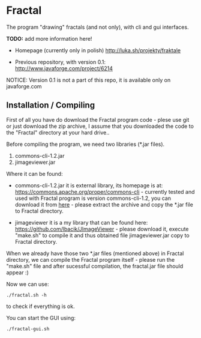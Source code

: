 Fractal
=======

The program "drawing" fractals (and not only), with cli and gui interfaces.


**TODO:** add more information here!


* Homepage (currently only in polish) http://luka.sh/projekty/fraktale

* Previous repository, with version 0.1: http://www.javaforge.com/project/6214

NOTICE: Version 0.1 is not a part of this repo, it is available only on javaforge.com 

Installation / Compiling 
------------------------

First of all you have do download the Fractal program code - plese use git or just download the zip archive, I assume that you downloaded the code to the "Fractal" directory at your hard drive..

Before compiling the program, we need two libraries (*.jar files).

1. commons-cli-1.2.jar
2. jimageviewer.jar

Where it can be found:

* commons-cli-1.2.jar it is external library, its homepage is at: 
    https://commons.apache.org/proper/commons-cli - currently tested and
    used with Fractal program is version commons-cli-1.2, you can download
    it from [here](http://archive.apache.org/dist/commons/cli/binaries/commons-cli-1.2-bin.tar.gz) - please extract the archive and copy the *.jar
    file to Fractal directory.

* jimageviewer it is a my library that can be found here: https://github.com/lbacik/JImageViewer - please download it, execute "make.sh" to compile it and thus obtained file jimageviewer.jar copy to Fractal directory.

When we already have those two *.jar files (mentioned above) in Fractal directory, we can compile the Fractal program itself - please run the "make.sh" file and after sucessful compilation, the fractal.jar file should appear :)

Now we can use:

    ./fractal.sh -h
    
to check if everything is ok.

You can start the GUI using:

    ./fractal-gui.sh
    

